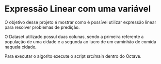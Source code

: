 Expressão Linear com uma variável
=================================

O objetivo desse projeto é mostrar como é possível utilizar expressão linear para resolver problemas de predição.

O Dataset utilizado possuí duas colunas, sendo a primeira referente a população de uma cidade e a segunda ao lucro de um caminhão de comida naquela cidade.

Para executar o algorito execute o script src/main dentro do Octave.